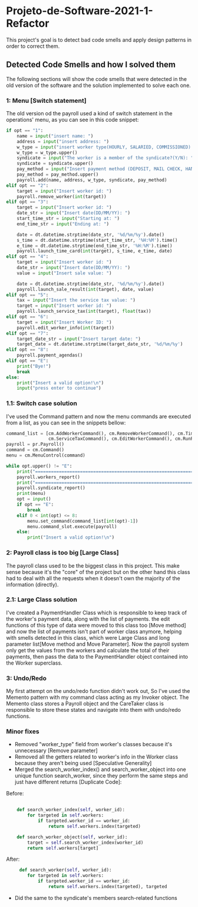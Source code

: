 # Projeto-de-Software-2021-1-Refactor
This project's goal is to detect bad code smells and apply design patterns in order to correct them.

## Detected Code Smells and how I solved them
The following sections will show the code smells that were detected in the old version of the software and the solution 
implemented to solve each one.

### 1: Menu [Switch statement]
The old version od the payroll used a kind of switch statement in the operations' menu, as you can see in this code
snippet:

```python
if opt == "1":
    name = input("insert name: ")
    address = input("insert address: ")
    w_type = input("insert worker type(HOURLY, SALARIED, COMMISSIONED): ")
    w_type = w_type.upper()
    syndicate = input("The worker is a member of the syndicate?(Y/N): ")
    syndicate = syndicate.upper()
    pay_method = input("Insert payment method (DEPOSIT, MAIL CHECK, HAND CHECK): ")
    pay_method = pay_method.upper()
    payroll.add(name, address, w_type, syndicate, pay_method)
elif opt == "2":
    target = input("Insert worker id: ")
    payroll.remove_worker(int(target))
elif opt == "3":
    target = input("Insert worker id: ")
    date_str = input("Insert date(DD/MM/YY): ")
    start_time_str = input("Starting at: ")
    end_time_str = input("Ending at: ")

    date = dt.datetime.strptime(date_str, '%d/%m/%y').date()
    s_time = dt.datetime.strptime(start_time_str, '%H:%M').time()
    e_time = dt.datetime.strptime(end_time_str, '%H:%M').time()
    payroll.launch_time_card(int(target), s_time, e_time, date)
elif opt == "4":
    target = input("Insert worker id: ")
    date_str = input("Insert date(DD/MM/YY): ")
    value = input("Insert sale value: ")

    date = dt.datetime.strptime(date_str, '%d/%m/%y').date()
    payroll.launch_sale_result(int(target), date, value)
elif opt == "5":
    tax = input("Insert the service tax value: ")
    target = input("Insert worker id: ")
    payroll.launch_service_tax(int(target), float(tax))
elif opt == "6":
    target = input("Insert Worker ID: ")
    payroll.edit_worker_info(int(target))
elif opt == "7":
    target_date_str = input("Insert target date: ")
    target_date = dt.datetime.strptime(target_date_str, '%d/%m/%y')
elif opt == "8":
    payroll.payment_agendas()
elif opt == "E":
    print("Bye!")
    break
else:
    print("Insert a valid option!\n")
    input("press enter to continue")
```
### 1.1: Switch case solution
I've used the Command pattern and now the menu commands are executed from a list, as you can see in the snippets bellow:
```python
command_list = [cm.AddWorkerCommand(), cm.RemoveWorkerCommand(), cm.TimeCardCommand(), cm.SaleCardCommand(),
                cm.ServiceTaxCommand(), cm.EditWorkerCommand(), cm.RunPayrollCommand(), cm.PaymentCalendarCommand()]
payroll = pr.Payroll()
command = cm.Command()
menu = cm.MenuControl(command)
```
```python
while opt.upper() != "E":
    print("==============================================================\nWORKERS REPORT\n\n")
    payroll.workers_report()
    print("==============================================================\nSYNDICATE REPORT\n\n")
    payroll.syndicate_report()
    print(menu)
    opt = input()
    if opt == "E":
        break
    elif 0 < int(opt) <= 8:
        menu.set_command(command_list[int(opt)-1])
        menu.command_slot.execute(payroll)
    else:
        print("Insert a valid option!\n")
```
### 2: Payroll class is too big [Large Class]
The payroll class used to be the biggest class in this project. This make sense because it's the "core" of the project
but on the other hand this class had to deal with all the requests when it doesn't own the majority of the information
(directly).

### 2.1: Large Class solution

I've created a PaymentHandler Class which is responsible to keep track of the worker's payment data, along with the
list of payments. the edit functions of this type of data were moved to this class too [Move method] and now the list
of payments isn't part of worker class anymore, helping with smells detected in this class, which were Large Class and 
long parameter list[Move method and Move Parameter]. Now the payroll system only get the values from the workers and 
calculate the total of their payments, then pass the data to the PaymentHandler object contained into the Worker 
superclass.

### 3: Undo/Redo

My first attempt on the undo/redo function didn't work out, So I've used the Memento pattern with my command class 
acting as my Invoker object. The Memento class stores a Payroll object and the CareTaker class is responsible to store
these states and navigate into them with undo/redo functions.

### Minor fixes
* Removed "worker_type" field from worker's classes because it's unnecessary [Remove parameter]
* Removed all the getters related to worker's info in the Worker class because they aren't being used 
[Speculative Generality]
* Merged the search_worker_index() and search_worker_object into one unique function search_worker, 
since they perform the same steps and just have different returns [Duplicate Code]:

Before:      
```python
             
    def search_worker_index(self, worker_id):
        for targeted in self.workers:
            if targeted.worker_id == worker_id:
                return self.workers.index(targeted)

    def search_worker_object(self, worker_id):
        target = self.search_worker_index(worker_id)
        return self.workers[target]   
```
After:
```python
     def search_worker(self, worker_id):
        for targeted in self.workers:
            if targeted.worker_id == worker_id:
                return self.workers.index(targeted), targeted
```

* Did the same to the syndicate's members search-related functions